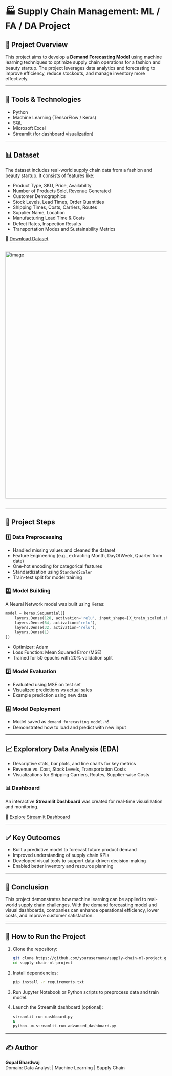 # 🏭 Supply Chain Management: ML / FA / DA Project

## 📌 Project Overview
This project aims to develop a **Demand Forecasting Model** using machine learning techniques to optimize supply chain operations for a fashion and beauty startup. The project leverages data analytics and forecasting to improve efficiency, reduce stockouts, and manage inventory more effectively.

---

## 📂 Tools & Technologies
- Python
- Machine Learning (TensorFlow / Keras)
- SQL
- Microsoft Excel
- Streamlit (for dashboard visualization)

---

## 📊 Dataset
The dataset includes real-world supply chain data from a fashion and beauty startup. It consists of features like:

- Product Type, SKU, Price, Availability
- Number of Products Sold, Revenue Generated
- Customer Demographics
- Stock Levels, Lead Times, Order Quantities
- Shipping Times, Costs, Carriers, Routes
- Supplier Name, Location
- Manufacturing Lead Time & Costs
- Defect Rates, Inspection Results
- Transportation Modes and Sustainability Metrics

🔗 [Download Dataset](https://drive.google.com/file/d/1LzRgcmiPu-D1e1sPNIDvkr57C4mGzdLH/view?usp=sharing)

<br>
<img width="1844" height="773" alt="image" src="https://github.com/user-attachments/assets/f5966305-a910-42ee-b181-33b643bda098" />
<br><br>

---

## 🧠 Project Steps

### 1️⃣ Data Preprocessing
- Handled missing values and cleaned the dataset
- Feature Engineering (e.g., extracting Month, DayOfWeek, Quarter from date)
- One-hot encoding for categorical features
- Standardization using `StandardScaler`
- Train-test split for model training

### 2️⃣ Model Building
A Neural Network model was built using Keras:

```python
model = keras.Sequential([
    layers.Dense(128, activation='relu', input_shape=[X_train_scaled.shape[1]]),
    layers.Dense(64, activation='relu'),
    layers.Dense(32, activation='relu'),
    layers.Dense(1)
])
```

- Optimizer: Adam
- Loss Function: Mean Squared Error (MSE)
- Trained for 50 epochs with 20% validation split

### 3️⃣ Model Evaluation
- Evaluated using MSE on test set
- Visualized predictions vs actual sales
- Example prediction using new data

### 4️⃣ Model Deployment
- Model saved as `demand_forecasting_model.h5`
- Demonstrated how to load and predict with new input

---

## 📈 Exploratory Data Analysis (EDA)
- Descriptive stats, bar plots, and line charts for key metrics
- Revenue vs. Cost, Stock Levels, Transportation Costs
- Visualizations for Shipping Carriers, Routes, Supplier-wise Costs

### 📊 Dashboard
An interactive **Streamlit Dashboard** was created for real-time visualization and monitoring.

🔗 [Explore Streamlit Dashboard](https://analyticsforfashionsupplymanagement.streamlit.app/)

---

## ✅ Key Outcomes
- Built a predictive model to forecast future product demand
- Improved understanding of supply chain KPIs
- Developed visual tools to support data-driven decision-making
- Enabled better inventory and resource planning

---

## 📌 Conclusion
This project demonstrates how machine learning can be applied to real-world supply chain challenges. With the demand forecasting model and visual dashboards, companies can enhance operational efficiency, lower costs, and improve customer satisfaction.

---

## 🚀 How to Run the Project

1. Clone the repository:
   ```bash
   git clone https://github.com/yourusername/supply-chain-ml-project.git
   cd supply-chain-ml-project
   ```

2. Install dependencies:
   ```bash
   pip install -r requirements.txt
   ```

3. Run Jupyter Notebook or Python scripts to preprocess data and train model.

4. Launch the Streamlit dashboard (optional):
   ```bash
   streamlit run dashboard.py
   &
   python--m-streamlit-run-advanced_dashboard.py
   ```

---

## ✍️ Author
**Gopal Bhardwaj**  
Domain: Data Analyst | Machine Learning | Supply Chain  
